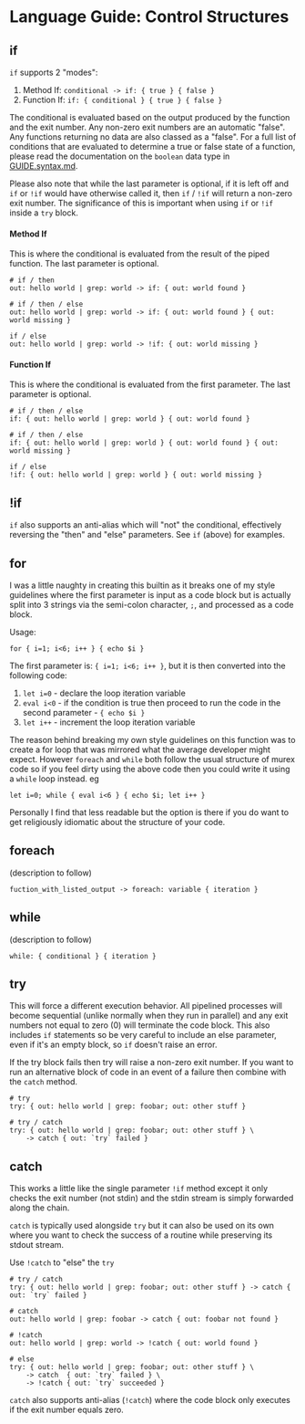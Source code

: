 # Language Guide: Control Structures

## if

`if` supports 2 "modes":

1. Method If: `conditional -> if: { true } { false }`
2. Function If: `if: { conditional } { true } { false }`

The conditional is evaluated based on the output produced by the
function and the exit number. Any non-zero exit numbers are an automatic
"false". Any functions returning no data are also classed as a "false".
For a full list of conditions that are evaluated to determine a true or
false state of a function, please read the documentation on the `boolean`
data type in [GUIDE.syntax.md](GUIDE.syntax.md#boolean).

Please also note that while the last parameter is optional, if it is
left off and `if` or `!if` would have otherwise called it, then `if` /
`!if` will return a non-zero exit number. The significance of this is
important when using `if` or `!if` inside a `try` block.

#### Method If

This is where the conditional is evaluated from the result of the piped
function. The last parameter is optional.

    # if / then
    out: hello world | grep: world -> if: { out: world found }

    # if / then / else
    out: hello world | grep: world -> if: { out: world found } { out: world missing }

    if / else
    out: hello world | grep: world -> !if: { out: world missing }

#### Function If

This is where the conditional is evaluated from the first parameter. The
last parameter is optional.

    # if / then / else
    if: { out: hello world | grep: world } { out: world found }

    # if / then / else
    if: { out: hello world | grep: world } { out: world found } { out: world missing }

    if / else
    !if: { out: hello world | grep: world } { out: world missing }


## !if

`if` also supports an anti-alias which will "not" the conditional,
effectively reversing the "then" and "else" parameters. See `if` (above)
for examples.

## for

I was a little naughty in creating this builtin as it breaks one of my
style guidelines where the first parameter is input as a code block but
is actually split into 3 strings via the semi-colon character, `;`, and
processed as a code block.

Usage:

    for { i=1; i<6; i++ } { echo $i }

The first parameter is: `{ i=1; i<6; i++ }`, but it is then converted
into the following code:

1. `let i=0` - declare the loop iteration variable
2. `eval i<0` - if the condition is true then proceed to run the code in
the second parameter - `{ echo $i }`
3. `let i++` - increment the loop iteration variable

The reason behind breaking my own style guidelines on this function was
to create a for loop that was mirrored what the average developer might
expect. However `foreach` and `while` both follow the usual structure of
murex code so if you feel dirty using the above code then you could
write it using a `while` loop instead. eg

    let i=0; while { eval i<6 } { echo $i; let i++ }

Personally I find that less readable but the option is there if you do
want to get religiously idiomatic about the structure of your code.

## foreach

(description to follow)

    fuction_with_listed_output -> foreach: variable { iteration }

## while
(description to follow)

    while: { conditional } { iteration }

## try

This will force a different execution behavior. All pipelined processes
will become sequential (unlike normally when they run in parallel) and
any exit numbers not equal to zero (0) will terminate the code block.
This also includes `if` statements so be very careful to include an else
parameter, even if it's an empty block, so `if` doesn't raise an error.

If the try block fails then try will raise a non-zero exit number. If
you want to run an alternative block of code in an event of a failure
then combine with the `catch` method.

    # try
    try: { out: hello world | grep: foobar; out: other stuff }

    # try / catch
    try: { out: hello world | grep: foobar; out: other stuff } \
        -> catch { out: `try` failed }

## catch

This works a little like the single parameter `!if` method except it
only checks the exit number (not stdin) and the stdin stream is simply
forwarded along the chain.

`catch` is typically used alongside `try` but it can also be used on its
own where you want to check the success of a routine while preserving
its stdout stream.

Use `!catch` to "else" the `try`

    # try / catch
    try: { out: hello world | grep: foobar; out: other stuff } -> catch { out: `try` failed }

    # catch
    out: hello world | grep: foobar -> catch { out: foobar not found }

    # !catch
    out: hello world | grep: world -> !catch { out: world found }

    # else
    try: { out: hello world | grep: foobar; out: other stuff } \
        -> catch  { out: `try` failed } \
        -> !catch { out: `try` succeeded }

`catch` also supports anti-alias (`!catch`) where the code block only
executes if the exit number equals zero.
